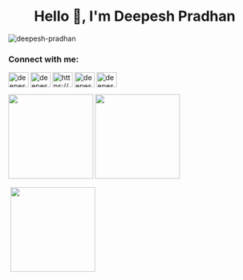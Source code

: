 <h1 align="center">Hello 👋, I'm Deepesh Pradhan</h1>

<p align="left"> <img src="https://komarev.com/ghpvc/?username=deepesh-pradhan&label=Profile%20views&color=0e75b6&style=plastic" alt="deepesh-pradhan" /> </p>

<h3 align="left">Connect with me:</h3>
<p align="left">
<a href="https://linkedin.com/in/deepesh-pradhan-998949167/" target="blank"><img align="center" src="https://raw.githubusercontent.com/rahuldkjain/github-profile-readme-generator/master/src/images/icons/Social/linked-in-alt.svg" alt="deepesh pradhan" height="30" width="40" /></a>
<a href="https://instagram.com/deepeshpradhan__" target="blank"><img align="center" src="https://raw.githubusercontent.com/rahuldkjain/github-profile-readme-generator/master/src/images/icons/Social/instagram.svg" alt="deepeshpradhan__" height="30" width="40" /></a>
   <a href="https://discord.gg/https://discord.gg/Xu9SB3EM" target="blank"><img align="center" src="https://raw.githubusercontent.com/rahuldkjain/github-profile-readme-generator/master/src/images/icons/Social/discord.svg" alt="https://discord.gg/Xu9SB3EM" height="30" width="40" /></a>
  <a href="https://www.youtube.com/c/deepeshpradhan_" target="blank"><img align="center" src="https://raw.githubusercontent.com/rahuldkjain/github-profile-readme-generator/master/src/images/icons/Social/youtube.svg" alt="deepeshpradhan_" height="30" width="40" /></a>
  <a href="https://twitter.com/deepeshpradhan_" target="blank"><img align="center" src="https://raw.githubusercontent.com/rahuldkjain/github-profile-readme-generator/master/src/images/icons/Social/twitter.svg" alt="deepeshpradhan_" height="30" width="40" /></a>

 
    
</p>

<p><img height="169cm" src="https://github-readme-stats.vercel.app/api?username=deepesh-pradhan&show_icons=true&locale=en"/>
<img height="169cm" src="https://github-readme-streak-stats.herokuapp.com/?user=deepesh-pradhan&"/>
<p>&nbsp;<img height="169cm" src="https://github-readme-stats.vercel.app/api/top-langs/?username=deepesh-pradhan&layout=compact)](https://github.com/anuraghazra/github-readme-stats" /></p>
